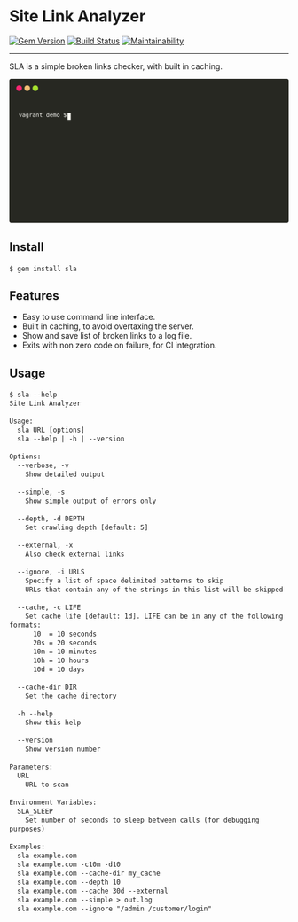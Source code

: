 Site Link Analyzer
==================================================

[![Gem Version](https://badge.fury.io/rb/sla.svg)](https://badge.fury.io/rb/sla)
[![Build Status](https://github.com/DannyBen/sla/workflows/Test/badge.svg)](https://github.com/DannyBen/sla/actions?query=workflow%3ATest)
[![Maintainability](https://api.codeclimate.com/v1/badges/f78192aead8a74535a24/maintainability)](https://codeclimate.com/github/DannyBen/sla/maintainability)

---

SLA is a simple broken links checker, with built in caching.

![SLA Demo](demo/cast.svg "SLA Demo")

Install
--------------------------------------------------

```
$ gem install sla
```


Features
--------------------------------------------------

- Easy to use command line interface.
- Built in caching, to avoid overtaxing the server.
- Show and save list of broken links to a log file.
- Exits with non zero code on failure, for CI integration.


Usage
--------------------------------------------------

```
$ sla --help
Site Link Analyzer

Usage:
  sla URL [options]
  sla --help | -h | --version

Options:
  --verbose, -v
    Show detailed output

  --simple, -s
    Show simple output of errors only

  --depth, -d DEPTH
    Set crawling depth [default: 5]

  --external, -x
    Also check external links

  --ignore, -i URLS
    Specify a list of space delimited patterns to skip
    URLs that contain any of the strings in this list will be skipped

  --cache, -c LIFE
    Set cache life [default: 1d]. LIFE can be in any of the following formats:
      10  = 10 seconds
      20s = 20 seconds
      10m = 10 minutes
      10h = 10 hours
      10d = 10 days

  --cache-dir DIR
    Set the cache directory

  -h --help
    Show this help

  --version
    Show version number

Parameters:
  URL
    URL to scan

Environment Variables:
  SLA_SLEEP
    Set number of seconds to sleep between calls (for debugging purposes)

Examples:
  sla example.com
  sla example.com -c10m -d10
  sla example.com --cache-dir my_cache
  sla example.com --depth 10
  sla example.com --cache 30d --external
  sla example.com --simple > out.log
  sla example.com --ignore "/admin /customer/login"

```
